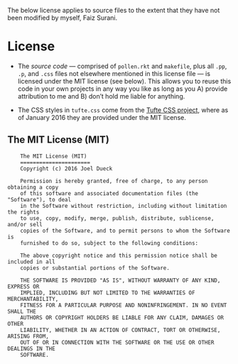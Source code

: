 The below license applies to source files to the extent that they have not been modified by myself, Faiz Surani.

# License

* The *source code* — comprised of `pollen.rkt` and `makefile`, plus all `.pp`, `.p`, and `.css` files not elsewhere mentioned in this license file — is licensed under the MIT license (see below). This allows you to reuse this code in your own projects in any way you like as long as you A) provide attribution to me and B) don’t hold me liable for anything.

* The CSS styles in `tufte.css` come from the [Tufte CSS project](https://github.com/edwardtufte/tufte-css), where as of January 2016 they are provided under the MIT license.

## The MIT License (MIT)

````
    The MIT License (MIT)
    ======================
    Copyright (c) 2016 Joel Dueck

    Permission is hereby granted, free of charge, to any person obtaining a copy
    of this software and associated documentation files (the "Software"), to deal
    in the Software without restriction, including without limitation the rights
    to use, copy, modify, merge, publish, distribute, sublicense, and/or sell
    copies of the Software, and to permit persons to whom the Software is
    furnished to do so, subject to the following conditions:

    The above copyright notice and this permission notice shall be included in all
    copies or substantial portions of the Software.

    THE SOFTWARE IS PROVIDED "AS IS", WITHOUT WARRANTY OF ANY KIND, EXPRESS OR
    IMPLIED, INCLUDING BUT NOT LIMITED TO THE WARRANTIES OF MERCHANTABILITY,
    FITNESS FOR A PARTICULAR PURPOSE AND NONINFRINGEMENT. IN NO EVENT SHALL THE
    AUTHORS OR COPYRIGHT HOLDERS BE LIABLE FOR ANY CLAIM, DAMAGES OR OTHER
    LIABILITY, WHETHER IN AN ACTION OF CONTRACT, TORT OR OTHERWISE, ARISING FROM,
    OUT OF OR IN CONNECTION WITH THE SOFTWARE OR THE USE OR OTHER DEALINGS IN THE
    SOFTWARE.
````